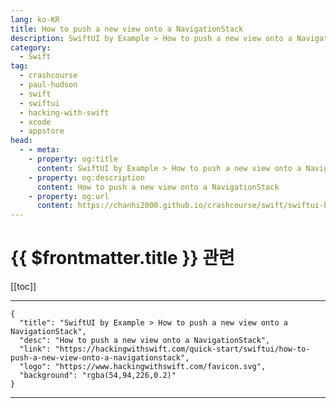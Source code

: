 ```yaml
---
lang: ko-KR
title: How to push a new view onto a NavigationStack
description: SwiftUI by Example > How to push a new view onto a NavigationStack
category:
  - Swift
tag: 
  - crashcourse
  - paul-hudson
  - swift
  - swiftui
  - hacking-with-swift
  - xcode
  - appstore
head:
  - - meta:
    - property: og:title
      content: SwiftUI by Example > How to push a new view onto a NavigationStack
    - property: og:description
      content: How to push a new view onto a NavigationStack
    - property: og:url
      content: https://chanhi2000.github.io/crashcourse/swift/swiftui-by-example/13-navigation/how-to-push-a-new-view-onto-a-navigationstack.html
---
```


# {{ $frontmatter.title }} 관련

[[toc]]

---

```component VPCard
{
  "title": "SwiftUI by Example > How to push a new view onto a NavigationStack",
  "desc": "How to push a new view onto a NavigationStack",
  "link": "https://hackingwithswift.com/quick-start/swiftui/how-to-push-a-new-view-onto-a-navigationstack",
  "logo": "https://www.hackingwithswift.com/favicon.svg",
  "background": "rgba(54,94,226,0.2)"
}
```

---

<TagLinks />
